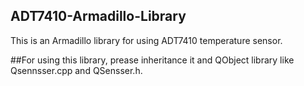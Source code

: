 ADT7410-Armadillo-Library
--------------------------------------------------------------------------------------------------------

This is an Armadillo library for using ADT7410 temperature sensor.

##For using this library, prease inheritance it and QObject library like Qsennsser.cpp and QSensser.h.
